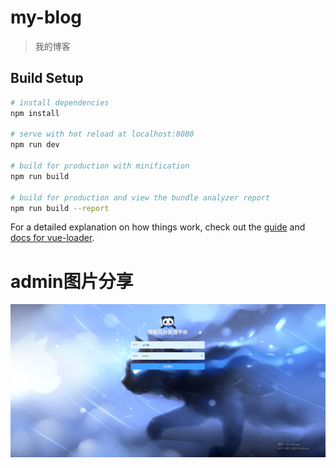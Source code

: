 # my-blog

> 我的博客

## Build Setup

``` bash
# install dependencies
npm install

# serve with hot reload at localhost:8080
npm run dev

# build for production with minification
npm run build

# build for production and view the bundle analyzer report
npm run build --report
```

For a detailed explanation on how things work, check out the [guide](http://vuejs-templates.github.io/webpack/) and [docs for vue-loader](http://vuejs.github.io/vue-loader).

# admin图片分享
![image](https://github.com/wodefanxiansheng/blog/blob/master/images/2126e88f5f0f197c320548d1aaa8bdb.png)
